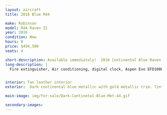 ```yaml
---
layout: aircraft
title: 2016 Blue R44

make: Robinson
model: R44 Raven II
year: 2016
condition: New
hours: 0
price: $494,500
seats: 4

short-description: Available immediately!  2016 Continental Blue Raven II
long-description: |
  Fire extinguisher, Air conditioning, digital clock, Aspen Evo EFD1000H Pro/HSI, Garmin GTR225B com radio, Pilots Avionics console Garmin GTN635 GPS/com, Kannad 406 ELT, GPS Fleet tracker - Spidertracks S5, Garmin GMA350H panel, 4 Bose headsets and interface all seats, Extra corrosion protection, External power receptacle


interior: Tan leather interior
exterior:  Dark continental blue metallic with gold metallic trim. Tinted windows.

main-image: img/for-sale/Dark-Continetal-Blue-Met-44.gif

secondary-images:
---
```

